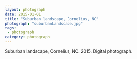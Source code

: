 ```yaml
---
layout: photograph
date: 2015-01-01
title: "Suburban landscape, Cornelius, NC"
photograph: "suburbanLandscape.jpg"
tags: 
 - photograph
category: photograph
---
```

Suburban landscape, Cornelius, NC. 2015.
Digital photograph.
